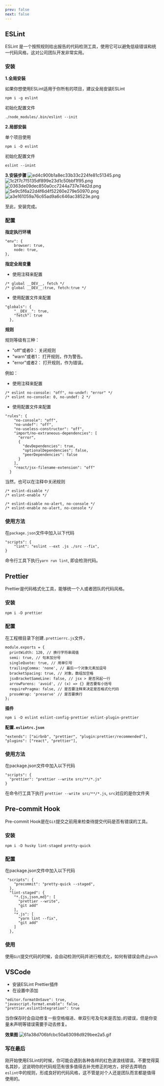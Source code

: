 ```yaml
---
prev: false
next: false
---
```

## ESLint

ESLint 是一个按照规则给出报告的代码检测工具，使用它可以避免低级错误和统一代码风格，这对公司团队开发非常实用。

### 安装
**1.全局安装**

如果你想使用ESLint适用于你所有的项目，建议全局安装ESLint

`npm i -g eslint`

初始化配置文件

`./node_modules/.bin/eslint --init`
	
**2.局部安装**

单个项目使用

`npm i -D eslint`
	
初始化配置文件

`eslint --inint`

**3.安装步骤**
![ed4c900b1a8ec33b33c224fe81c51345.png](ed4c900b1a8ec33b33c224fe81c51345.png)
![1c2f7c7f5135df899e23d1c50bbf1f95.png](1c2f7c7f5135df899e23d1c50bbf1f95.png)
![0363de09dec850a0cc7244a737e74d2d.png](0363de09dec850a0cc7244a737e74d2d.png)
![5e9c5f6a22d4f6d4f52260e279e50970.png](5e9c5f6a22d4f6d4f52260e279e50970.png)
![a3e161059a76c65ad9a6c646ac38523e.png](a3e161059a76c65ad9a6c646ac38523e.png)

至此，安装完成。

### 配置
**指定执行环境**

```
"env": {
	browser: true,
	node: true,
},
```
**指定全局变量**

* 使用注释来配置

```
/* global __DEV__, fetch */
/* global __DEV__:true, fetch:true */
```
* 使用配置文件来配置

```
"globals": {
    "__DEV__": true,
    "fetch": true
  },
```

**规则**

规则等级有三种：

* "off"或者0： 关闭规则 
* "warn"或者1： 打开规则，作为警告。
* "error"或者2： 打开规则，作为错误。

例如：

* 使用注释来配置

```
/* eslint no-console: "off", no-undef: "error" */
/* eslint no-console: 0, no-undef: 2 */
```

* 使用配置文件来配置

```
"rules": {
    "no-console": "off",
    "no-undef": "off",
    "no-useless-constructor": "off",
    "import/no-extraneous-dependencies": [
      "error",
      {
        "devDependencies": true,
        "optionalDependencies": false,
        "peerDependencies": false
      }
    ],
    "react/jsx-filename-extension": "off"
  }
```

当然，也可以在注释中关闭规则 

```
/* eslint-disable */
/* eslint-enable */

/* eslint-disable no-alert, no-console */
/* eslint-enable no-alert, no-console */
```

### 使用方法
在`package.json`文件中加入以下代码

```
"scripts": {
    "lint": "eslint --ext .js ./src --fix",
}
```
命令行工具下执行`yarn run lint`, 即会检测代码。

## Prettier
Prettier是代码格式化工具，能够统一个人或者团队的代码风格。

### 安装
`npm i -D prettier`

### 配置

在工程根目录下创建`.prettierrc.js`文件，
```
module.exports = {
  printWidth: 120, // 换行字符串阈值
  semi: true, // 句末加分号
  singleQuote: true, // 用单引号
  trailingComma: 'none', // 最后一个对象元素加逗号
  bracketSpacing: true, // 对象，数组加空格
  jsxBracketSameLine: false, // jsx > 是否另起一行
  arrowParens: 'avoid', // (x) => {} 是否要有小括号
  requirePragma: false, // 是否要注释来决定是否格式化代码
  proseWrap: 'preserve' // 是否要换行
};
```

**插件**

`npm i -D eslint eslint-config-prettier eslint-plugin-prettier`

**配置`.eslintrc.json`**

```
"extends": ["airbnb", "prettier", "plugin:prettier/recommended"],
"plugins": ["react", "prettier"],
```

### 使用方法
在package.json文件中加入以下代码

```
"scripts": {
  "prettier": "prettier --write src/**/*.js"
}
```

在命令行工具下执行 `prettier --write src/**/*.js`, `src`对应的是你文件夹



## Pre-commit Hook

Pre-commit Hook是在`Git`提交之前用来检查待提交代码是否有错误的工具。

### 安装
`npm i -D husky lint-staged pretty-quick`

### 配置
在package.json文件中加入以下代码

```
 "scripts": {
    "precommit": "pretty-quick --staged",
  },
  "lint-staged": {
    "*.{js,json,md}": [
      "prettier --write",
      "git add"
    ],
    "*.js": [
      "yarn lint --fix",
      "git add"
    ]
  },
```

### 使用

使用`Git`提交代码的时候，会自动检测代码并进行格式化，如何有错误会终止`push`


## VSCode

* 安装ESLint Prettier插件
* 在设置中添加

```
"editor.formatOnSave": true,
"javascript.format.enable": false,
"prettier.eslintIntegration": true
```

当你保存时会自动修复一些空格缩进、单双引号及句末是否加`;`的错误，但是你变量未声明等错误需要手动去修复。

**效果图**
![61a38d706bfcbc50a63098d929bee2a5.gif](61a38d706bfcbc50a63098d929bee2a5.gif)

### 写在最后
刚开始使用ESLint的时候，你可能会遇到各种各样的红色波浪线错误。不要觉得莫名其妙，这说明你的代码规范有很多值得去补充修正的地方，好好去弄明白`eslint`中的规则，形成良好的代码风格，这不管是对个人还是团队而言都是值得使用的。


